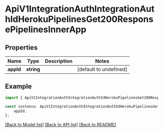 # ApiV1IntegrationAuthIntegrationAuthIdHerokuPipelinesGet200ResponsePipelinesInnerApp


## Properties

Name | Type | Description | Notes
------------ | ------------- | ------------- | -------------
**appId** | **string** |  | [default to undefined]

## Example

```typescript
import { ApiV1IntegrationAuthIntegrationAuthIdHerokuPipelinesGet200ResponsePipelinesInnerApp } from './api';

const instance: ApiV1IntegrationAuthIntegrationAuthIdHerokuPipelinesGet200ResponsePipelinesInnerApp = {
    appId,
};
```

[[Back to Model list]](../README.md#documentation-for-models) [[Back to API list]](../README.md#documentation-for-api-endpoints) [[Back to README]](../README.md)
